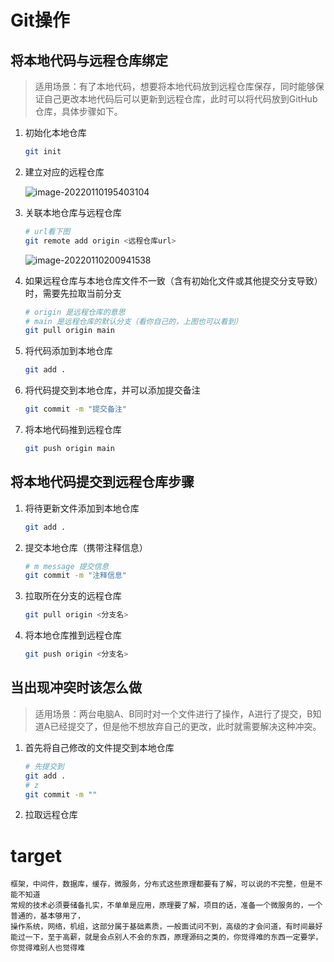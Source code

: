 # Git操作

## 将本地代码与远程仓库绑定

> 适用场景：有了本地代码，想要将本地代码放到远程仓库保存，同时能够保证自己更改本地代码后可以更新到远程仓库，此时可以将代码放到GitHub仓库，具体步骤如下。

1. 初始化本地仓库 

   ```bash
   git init
   ```

   

2. 建立对应的远程仓库

   ![image-20220110195403104](https://masuo-github-image.oss-cn-beijing.aliyuncs.com/image/image-20220110195403104.png)

3. 关联本地仓库与远程仓库

   ```bash
   # url看下图
   git remote add origin <远程仓库url>
   ```

   ![image-20220110200941538](https://masuo-github-image.oss-cn-beijing.aliyuncs.com/image/image-20220110200941538.png)

4. 如果远程仓库与本地仓库文件不一致（含有初始化文件或其他提交分支导致）时，需要先拉取当前分支

   ```bash
   # origin 是远程仓库的意思 
   # main 是远程仓库的默认分支（看你自己的，上图也可以看到）
   git pull origin main
   ```

   

5. 将代码添加到本地仓库

   ```bash
   git add .
   ```

   

6. 将代码提交到本地仓库，并可以添加提交备注

   ```bash
   git commit -m "提交备注"
   ```

   

7. 将本地代码推到远程仓库

   ```bash
   git push origin main
   ```

   


## 将本地代码提交到远程仓库步骤

1. 将待更新文件添加到本地仓库

    ```bash
    git add .
    ```

    

2. 提交本地仓库（携带注释信息）

    ```bash
    # m message 提交信息
    git commit -m "注释信息"
    ```

    

3. 拉取所在分支的远程仓库

    ```bash
    git pull origin <分支名>
    ```

    

4. 将本地仓库推到远程仓库

    ```bash
    git push origin <分支名>
    ```

    
    

## 当出现冲突时该怎么做

> 适用场景：两台电脑A、B同时对一个文件进行了操作，A进行了提交，B知道A已经提交了，但是他不想放弃自己的更改，此时就需要解决这种冲突。

1. 首先将自己修改的文件提交到本地仓库

   ```bash
   # 先提交到
   git add .
   # z
   git commit -m ""
   ```

   

1. 拉取远程仓库

# target

    框架，中间件，数据库，缓存，微服务，分布式这些原理都要有了解，可以说的不完整，但是不能不知道
    常规的技术必须要储备扎实，不单单是应用，原理要了解，项目的话，准备一个微服务的，一个普通的，基本够用了，
    操作系统，网络，机组，这部分属于基础素质，一般面试问不到，高级的才会问道，有时间最好能过一下，至于高薪，就是会点别人不会的东西，原理源码之类的，你觉得难的东西一定要学，你觉得难别人也觉得难
